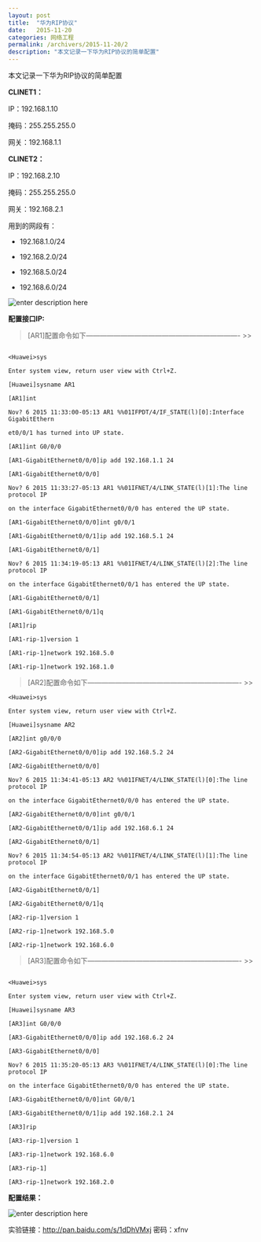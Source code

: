 ```yaml
---
layout: post
title:  "华为RIP协议"
date:   2015-11-20
categories: 网络工程
permalink: /archivers/2015-11-20/2
description: "本文记录一下华为RIP协议的简单配置"
---
```


本文记录一下华为RIP协议的简单配置
<!--more-->


**CLINET1：**

IP：192.168.1.10

掩码：255.255.255.0

网关：192.168.1.1

**CLINET2：**

IP：192.168.2.10

掩码：255.255.255.0

网关：192.168.2.1

用到的网段有：

* 192.168.1.0/24

* 192.168.2.0/24

* 192.168.5.0/24

* 192.168.6.0/24

![enter description here][1]


  
**配置接口IP:**

> [AR1]配置命令如下——————————————————————- >>

```

<Huawei>sys

Enter system view, return user view with Ctrl+Z.

[Huawei]sysname AR1

[AR1]int

Nov? 6 2015 11:33:00-05:13 AR1 %%01IFPDT/4/IF_STATE(l)[0]:Interface GigabitEthern

et0/0/1 has turned into UP state.

[AR1]int G0/0/0

[AR1-GigabitEthernet0/0/0]ip add 192.168.1.1 24

[AR1-GigabitEthernet0/0/0]

Nov? 6 2015 11:33:27-05:13 AR1 %%01IFNET/4/LINK_STATE(l)[1]:The line protocol IP

on the interface GigabitEthernet0/0/0 has entered the UP state.

[AR1-GigabitEthernet0/0/0]int g0/0/1

[AR1-GigabitEthernet0/0/1]ip add 192.168.5.1 24

[AR1-GigabitEthernet0/0/1]

Nov? 6 2015 11:34:19-05:13 AR1 %%01IFNET/4/LINK_STATE(l)[2]:The line protocol IP

on the interface GigabitEthernet0/0/1 has entered the UP state.

[AR1-GigabitEthernet0/0/1]

[AR1-GigabitEthernet0/0/1]q

[AR1]rip

[AR1-rip-1]version 1

[AR1-rip-1]network 192.168.5.0

[AR1-rip-1]network 192.168.1.0
```

> [AR2]配置命令如下——————————————————————- >>

```
<Huawei>sys

Enter system view, return user view with Ctrl+Z.

[Huawei]sysname AR2

[AR2]int g0/0/0

[AR2-GigabitEthernet0/0/0]ip add 192.168.5.2 24

[AR2-GigabitEthernet0/0/0]

Nov? 6 2015 11:34:41-05:13 AR2 %%01IFNET/4/LINK_STATE(l)[0]:The line protocol IP

on the interface GigabitEthernet0/0/0 has entered the UP state.

[AR2-GigabitEthernet0/0/0]int g0/0/1

[AR2-GigabitEthernet0/0/1]ip add 192.168.6.1 24

[AR2-GigabitEthernet0/0/1]

Nov? 6 2015 11:34:54-05:13 AR2 %%01IFNET/4/LINK_STATE(l)[1]:The line protocol IP

on the interface GigabitEthernet0/0/1 has entered the UP state.

[AR2-GigabitEthernet0/0/1]

[AR2-GigabitEthernet0/0/1]q

[AR2-rip-1]version 1

[AR2-rip-1]network 192.168.5.0

[AR2-rip-1]network 192.168.6.0
```

> [AR3]配置命令如下——————————————————————- >>

```

<Huawei>sys

Enter system view, return user view with Ctrl+Z.

[Huawei]sysname AR3

[AR3]int G0/0/0

[AR3-GigabitEthernet0/0/0]ip add 192.168.6.2 24

[AR3-GigabitEthernet0/0/0]

Nov? 6 2015 11:35:20-05:13 AR3 %%01IFNET/4/LINK_STATE(l)[0]:The line protocol IP

on the interface GigabitEthernet0/0/0 has entered the UP state.

[AR3-GigabitEthernet0/0/0]int G0/0/1

[AR3-GigabitEthernet0/0/1]ip add 192.168.2.1 24

[AR3]rip

[AR3-rip-1]version 1

[AR3-rip-1]network 192.168.6.0

[AR3-rip-1]

[AR3-rip-1]network 192.168.2.0
```

**配置结果：**

![enter description here][2]


实验链接：http://pan.baidu.com/s/1dDhVMxj 密码：xfnv

  [1]: https://rvn0xsy.oss-cn-shanghai.aliyuncs.com/2018-3-16/0x06.png "0x06"
  [2]: https://rvn0xsy.oss-cn-shanghai.aliyuncs.com/2018-3-16/0x07.png "0x07"
